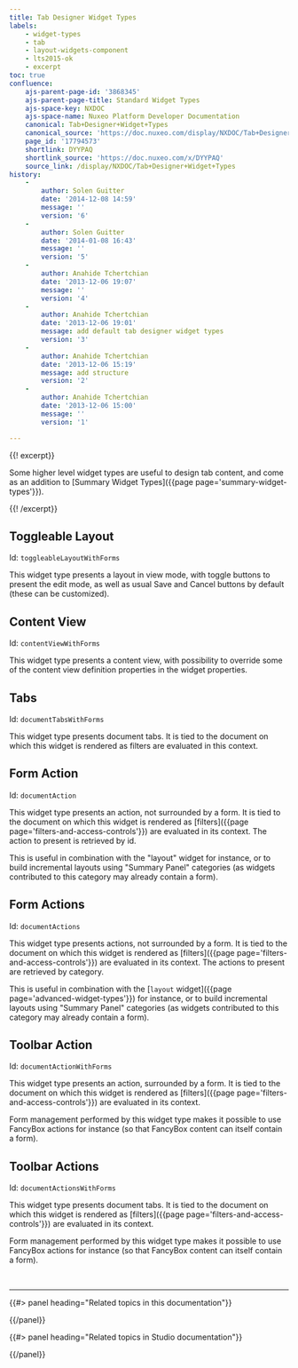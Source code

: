 ```yaml
---
title: Tab Designer Widget Types
labels:
    - widget-types
    - tab
    - layout-widgets-component
    - lts2015-ok
    - excerpt
toc: true
confluence:
    ajs-parent-page-id: '3868345'
    ajs-parent-page-title: Standard Widget Types
    ajs-space-key: NXDOC
    ajs-space-name: Nuxeo Platform Developer Documentation
    canonical: Tab+Designer+Widget+Types
    canonical_source: 'https://doc.nuxeo.com/display/NXDOC/Tab+Designer+Widget+Types'
    page_id: '17794573'
    shortlink: DYYPAQ
    shortlink_source: 'https://doc.nuxeo.com/x/DYYPAQ'
    source_link: /display/NXDOC/Tab+Designer+Widget+Types
history:
    - 
        author: Solen Guitter
        date: '2014-12-08 14:59'
        message: ''
        version: '6'
    - 
        author: Solen Guitter
        date: '2014-01-08 16:43'
        message: ''
        version: '5'
    - 
        author: Anahide Tchertchian
        date: '2013-12-06 19:07'
        message: ''
        version: '4'
    - 
        author: Anahide Tchertchian
        date: '2013-12-06 19:01'
        message: add default tab designer widget types
        version: '3'
    - 
        author: Anahide Tchertchian
        date: '2013-12-06 15:19'
        message: add structure
        version: '2'
    - 
        author: Anahide Tchertchian
        date: '2013-12-06 15:00'
        message: ''
        version: '1'

---
```

{{! excerpt}}

Some higher level widget types are useful to design tab content, and come as an addition to [Summary Widget Types]({{page page='summary-widget-types'}}).

{{! /excerpt}}

## Toggleable Layout

Id: `toggleableLayoutWithForms`

This widget type presents a layout in view mode, with toggle buttons to present the edit mode, as well as usual Save and Cancel buttons by default (these can be customized).

## Content View

Id: `contentViewWithForms`

This widget type presents a content view, with possibility to override some of the content view definition properties in the widget properties.

## Tabs

Id: `documentTabsWithForms`

This widget type presents document tabs. It is tied to the document on which this widget is rendered as filters are evaluated in this context.

## Form Action

Id: `documentAction`

This widget type presents an action, not surrounded by a form. It is tied to the document on which this widget is rendered as [filters]({{page page='filters-and-access-controls'}}) are evaluated in its context. The action to present is retrieved by id.

This is useful in combination with the "layout" widget for instance, or to build incremental layouts using "Summary Panel" categories (as widgets contributed to this category may already contain a form).

## Form Actions

Id: `documentActions`

This widget type presents actions, not surrounded by a form. It is tied to the document on which this widget is rendered as [filters]({{page page='filters-and-access-controls'}}) are evaluated in its context. The actions to present are retrieved by category.

This is useful in combination with the [`layout` widget]({{page page='advanced-widget-types'}}) for instance, or to build incremental layouts using "Summary Panel" categories (as widgets contributed to this category may already contain a form).

## Toolbar Action

Id: `documentActionWithForms`

This widget type presents an action, surrounded by a form. It is tied to the document on which this widget is rendered as [filters]({{page page='filters-and-access-controls'}}) are evaluated in its context.

Form management performed by this widget type makes it possible to use FancyBox actions for instance (so that FancyBox content can itself contain a form).

## Toolbar Actions

Id: `documentActionsWithForms`

This widget type presents document tabs. It is tied to the document on which this widget is rendered as [filters]({{page page='filters-and-access-controls'}}) are evaluated in its context.

Form management performed by this widget type makes it possible to use FancyBox actions for instance (so that FancyBox content can itself contain a form).

&nbsp;

* * *

<div class="row" data-equalizer="" data-equalize-on="medium">

<div class="column medium-6">{{#> panel heading="Related topics in this documentation"}}

{{/panel}}

</div>

<div class="column medium-6">{{#> panel heading="Related topics in Studio documentation"}}

{{/panel}}

</div>

</div>